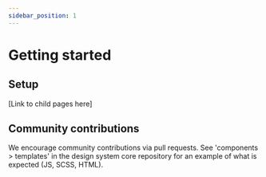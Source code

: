 ```yaml
---
sidebar_position: 1
---
```


# Getting started 

## Setup
[Link to child pages here]
   
## Community contributions

We encourage community contributions via pull requests. See 'components > templates' in the design system core repository for an example of what is expected (JS, SCSS, HTML).